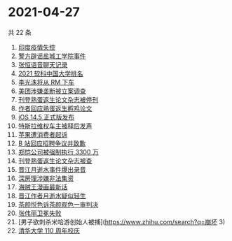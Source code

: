 # 2021-04-27

共 22 条

<!-- BEGIN ZHIHUSEARCH -->
<!-- 最后更新时间 Tue Apr 27 2021 22:02:27 GMT+0800 (China Standard Time) -->
1. [印度疫情失控](https://www.zhihu.com/search?q=印度疫情)
1. [警方辟谣盐城工学院事件](https://www.zhihu.com/search?q=盐城工学院)
1. [张恒语音聊天记录](https://www.zhihu.com/search?q=张恒郑爽)
1. [2021 软科中国大学排名](https://www.zhihu.com/search?q=2021软科)
1. [李光洙将从 RM 下车](https://www.zhihu.com/search?q=李光洙下车)
1. [美团涉嫌垄断被立案调查](https://www.zhihu.com/search?q=美团垄断)
1. [刊登熟蛋返生论文杂志被停刊](https://www.zhihu.com/search?q=写真地理)
1. [作者回应熟蛋返生孵鸡论文](https://www.zhihu.com/search?q=熟蛋返生论文)
1. [iOS 14.5 正式版发布](https://www.zhihu.com/search?q=ios14.5正式版)
1. [特斯拉维权车主被释后发声](https://www.zhihu.com/search?q=特斯拉维权)
1. [苹果遭消费者起诉](https://www.zhihu.com/search?q=苹果遭起诉)
1. [B 站回应招聘争议并致歉](https://www.zhihu.com/search?q=b站北邮)
1. [郑恺公司被强制执行 3300 万](https://www.zhihu.com/search?q=郑恺)
1. [刊登熟蛋返生论文杂志被查](https://www.zhihu.com/search?q=写真地理)
1. [晋江月逝水事件爆出录音](https://www.zhihu.com/search?q=月逝水)
1. [深房理涉嫌非法集资](https://www.zhihu.com/search?q=深房理)
1. [海贼王漫画最新话](https://www.zhihu.com/search?q=海贼王)
1. [晋江作者月逝水疑似轻生](https://www.zhihu.com/search?q=月逝水)
1. [茶颜悦色诉茶颜观色一审判决](https://www.zhihu.com/search?q=茶颜悦色)
1. [张伟丽卫冕失败](https://www.zhihu.com/search?q=张伟丽)
1. [男子欲刺杀米哈游创始人被捕](https://www.zhihu.com/search?q=崩坏 3)
1. [清华大学 110 周年校庆](https://www.zhihu.com/search?q=清华校庆)
<!-- END ZHIHUSEARCH -->
